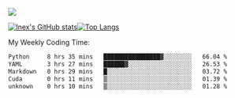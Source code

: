 ![](https://komarev.com/ghpvc/?username=lnexenl&style=flat-square&color=orange)

[![lnex's GitHub stats](https://github-readme-stats.vercel.app/api?username=lnexenl&count_private=true&show_icons=true)](https://github.com/anuraghazra/github-readme-stats)[![Top Langs](https://github-readme-stats.vercel.app/api/top-langs/?username=lnexenl&layout=compact&langs_count=8&exclude_repo=32-bit-MIPS-CPU)](https://github.com/anuraghazra/github-readme-stats)

My Weekly Coding Time:
<!--START_SECTION:waka-->

```txt
Python     8 hrs 35 mins   ████████████████▓░░░░░░░░   66.04 %
YAML       3 hrs 27 mins   ██████▓░░░░░░░░░░░░░░░░░░   26.53 %
Markdown   0 hrs 29 mins   █░░░░░░░░░░░░░░░░░░░░░░░░   03.72 %
Cuda       0 hrs 11 mins   ▒░░░░░░░░░░░░░░░░░░░░░░░░   01.39 %
unknown    0 hrs 10 mins   ▒░░░░░░░░░░░░░░░░░░░░░░░░   01.28 %
```

<!--END_SECTION:waka-->


